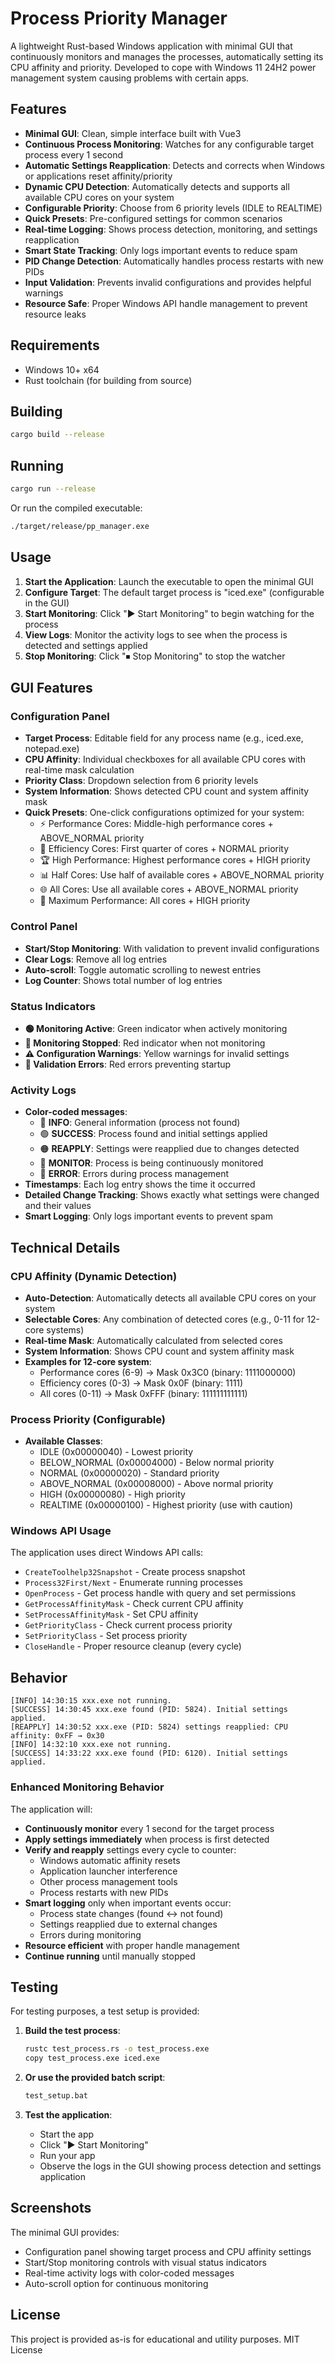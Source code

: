 # Process Priority Manager

A lightweight Rust-based Windows application with minimal GUI that continuously monitors and manages the processes, automatically setting its CPU affinity and priority.
Developed to cope with Windows 11 24H2 power management system causing problems with certain apps.

## Features

- **Minimal GUI**: Clean, simple interface built with Vue3
- **Continuous Process Monitoring**: Watches for any configurable target process every 1 second
- **Automatic Settings Reapplication**: Detects and corrects when Windows or applications reset affinity/priority
- **Dynamic CPU Detection**: Automatically detects and supports all available CPU cores on your system
- **Configurable Priority**: Choose from 6 priority levels (IDLE to REALTIME)
- **Quick Presets**: Pre-configured settings for common scenarios
- **Real-time Logging**: Shows process detection, monitoring, and settings reapplication
- **Smart State Tracking**: Only logs important events to reduce spam
- **PID Change Detection**: Automatically handles process restarts with new PIDs
- **Input Validation**: Prevents invalid configurations and provides helpful warnings
- **Resource Safe**: Proper Windows API handle management to prevent resource leaks

## Requirements

- Windows 10+ x64
- Rust toolchain (for building from source)

## Building

```bash
cargo build --release
```

## Running

```bash
cargo run --release
```

Or run the compiled executable:
```bash
./target/release/pp_manager.exe
```

## Usage

1. **Start the Application**: Launch the executable to open the minimal GUI
2. **Configure Target**: The default target process is "iced.exe" (configurable in the GUI)
3. **Start Monitoring**: Click "▶ Start Monitoring" to begin watching for the process
4. **View Logs**: Monitor the activity logs to see when the process is detected and settings applied
5. **Stop Monitoring**: Click "⏹ Stop Monitoring" to stop the watcher

## GUI Features

### Configuration Panel
- **Target Process**: Editable field for any process name (e.g., iced.exe, notepad.exe)
- **CPU Affinity**: Individual checkboxes for all available CPU cores with real-time mask calculation
- **Priority Class**: Dropdown selection from 6 priority levels
- **System Information**: Shows detected CPU count and system affinity mask
- **Quick Presets**: One-click configurations optimized for your system:
  - ⚡ Performance Cores: Middle-high performance cores + ABOVE_NORMAL priority
  - 🔋 Efficiency Cores: First quarter of cores + NORMAL priority
  - 🏆 High Performance: Highest performance cores + HIGH priority
  - 📊 Half Cores: Use half of available cores + ABOVE_NORMAL priority
  - 🌐 All Cores: Use all available cores + ABOVE_NORMAL priority
  - 🚀 Maximum Performance: All cores + HIGH priority

### Control Panel
- **Start/Stop Monitoring**: With validation to prevent invalid configurations
- **Clear Logs**: Remove all log entries
- **Auto-scroll**: Toggle automatic scrolling to newest entries
- **Log Counter**: Shows total number of log entries

### Status Indicators
- **🟢 Monitoring Active**: Green indicator when actively monitoring
- **🔴 Monitoring Stopped**: Red indicator when not monitoring
- **⚠️ Configuration Warnings**: Yellow warnings for invalid settings
- **🔴 Validation Errors**: Red errors preventing startup

### Activity Logs
- **Color-coded messages**:
  - 🔵 **INFO**: General information (process not found)
  - 🟢 **SUCCESS**: Process found and initial settings applied
  - 🟠 **REAPPLY**: Settings were reapplied due to changes detected
  - 🔘 **MONITOR**: Process is being continuously monitored
  - 🔴 **ERROR**: Errors during process management
- **Timestamps**: Each log entry shows the time it occurred
- **Detailed Change Tracking**: Shows exactly what settings were changed and their values
- **Smart Logging**: Only logs important events to prevent spam

## Technical Details

### CPU Affinity (Dynamic Detection)
- **Auto-Detection**: Automatically detects all available CPU cores on your system
- **Selectable Cores**: Any combination of detected cores (e.g., 0-11 for 12-core systems)
- **Real-time Mask**: Automatically calculated from selected cores
- **System Information**: Shows CPU count and system affinity mask
- **Examples for 12-core system**:
  - Performance cores (6-9) → Mask 0x3C0 (binary: 1111000000)
  - Efficiency cores (0-3) → Mask 0x0F (binary: 1111)
  - All cores (0-11) → Mask 0xFFF (binary: 111111111111)

### Process Priority (Configurable)
- **Available Classes**:
  - IDLE (0x00000040) - Lowest priority
  - BELOW_NORMAL (0x00004000) - Below normal priority
  - NORMAL (0x00000020) - Standard priority
  - ABOVE_NORMAL (0x00008000) - Above normal priority
  - HIGH (0x00000080) - High priority
  - REALTIME (0x00000100) - Highest priority (use with caution)

### Windows API Usage
The application uses direct Windows API calls:
- `CreateToolhelp32Snapshot` - Create process snapshot
- `Process32First/Next` - Enumerate running processes
- `OpenProcess` - Get process handle with query and set permissions
- `GetProcessAffinityMask` - Check current CPU affinity
- `SetProcessAffinityMask` - Set CPU affinity
- `GetPriorityClass` - Check current process priority
- `SetPriorityClass` - Set process priority
- `CloseHandle` - Proper resource cleanup (every cycle)

## Behavior

```
[INFO] 14:30:15 xxx.exe not running.
[SUCCESS] 14:30:45 xxx.exe found (PID: 5824). Initial settings applied.
[REAPPLY] 14:30:52 xxx.exe (PID: 5824) settings reapplied: CPU affinity: 0xFF → 0x30
[INFO] 14:32:10 xxx.exe not running.
[SUCCESS] 14:33:22 xxx.exe found (PID: 6120). Initial settings applied.
```

### Enhanced Monitoring Behavior
The application will:
- **Continuously monitor** every 1 second for the target process
- **Apply settings immediately** when process is first detected
- **Verify and reapply** settings every cycle to counter:
  - Windows automatic affinity resets
  - Application launcher interference
  - Other process management tools
  - Process restarts with new PIDs
- **Smart logging** only when important events occur:
  - Process state changes (found ↔ not found)
  - Settings reapplied due to external changes
  - Errors during monitoring
- **Resource efficient** with proper handle management
- **Continue running** until manually stopped

## Testing

For testing purposes, a test setup is provided:

1. **Build the test process**:
   ```bash
   rustc test_process.rs -o test_process.exe
   copy test_process.exe iced.exe
   ```

2. **Or use the provided batch script**:
   ```bash
   test_setup.bat
   ```

3. **Test the application**:
   - Start the app
   - Click "▶ Start Monitoring"
   - Run your app
   - Observe the logs in the GUI showing process detection and settings application

## Screenshots

The minimal GUI provides:
- Configuration panel showing target process and CPU affinity settings
- Start/Stop monitoring controls with visual status indicators
- Real-time activity logs with color-coded messages
- Auto-scroll option for continuous monitoring

## License

This project is provided as-is for educational and utility purposes.
MIT License

